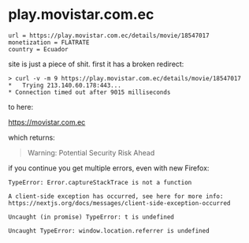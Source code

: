 # play.movistar.com.ec

~~~
url = https://play.movistar.com.ec/details/movie/18547017
monetization = FLATRATE
country = Ecuador
~~~

site is just a piece of shit. first it has a broken redirect:

~~~
> curl -v -m 9 https://play.movistar.com.ec/details/movie/18547017
*   Trying 213.140.60.178:443...
* Connection timed out after 9015 milliseconds
~~~

to here:

https://movistar.com.ec

which returns:

> Warning: Potential Security Risk Ahead

if you continue you get multiple errors, even with new Firefox:

~~~
TypeError: Error.captureStackTrace is not a function

A client-side exception has occurred, see here for more info:
https://nextjs.org/docs/messages/client-side-exception-occurred

Uncaught (in promise) TypeError: t is undefined

Uncaught TypeError: window.location.referrer is undefined
~~~
